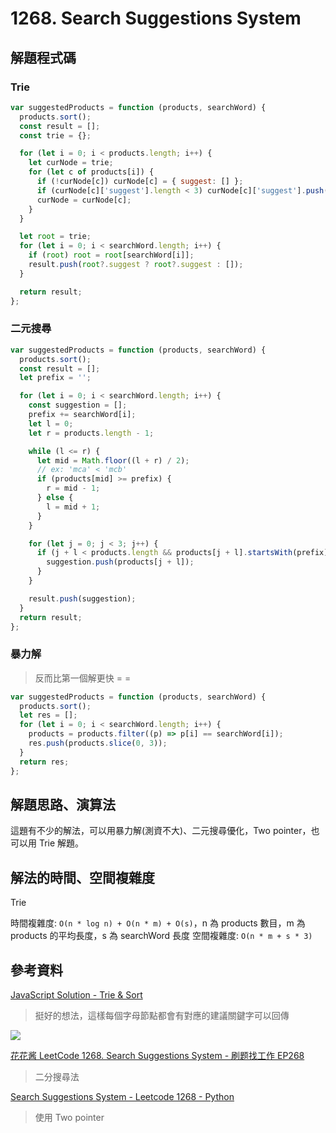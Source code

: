 # 1268. Search Suggestions System

## 解題程式碼

### Trie

```javascript
var suggestedProducts = function (products, searchWord) {
  products.sort();
  const result = [];
  const trie = {};

  for (let i = 0; i < products.length; i++) {
    let curNode = trie;
    for (let c of products[i]) {
      if (!curNode[c]) curNode[c] = { suggest: [] };
      if (curNode[c]['suggest'].length < 3) curNode[c]['suggest'].push(products[i]);
      curNode = curNode[c];
    }
  }

  let root = trie;
  for (let i = 0; i < searchWord.length; i++) {
    if (root) root = root[searchWord[i]];
    result.push(root?.suggest ? root?.suggest : []);
  }

  return result;
};
```

### 二元搜尋

```javascript
var suggestedProducts = function (products, searchWord) {
  products.sort();
  const result = [];
  let prefix = '';

  for (let i = 0; i < searchWord.length; i++) {
    const suggestion = [];
    prefix += searchWord[i];
    let l = 0;
    let r = products.length - 1;

    while (l <= r) {
      let mid = Math.floor((l + r) / 2);
      // ex: 'mca' < 'mcb'
      if (products[mid] >= prefix) {
        r = mid - 1;
      } else {
        l = mid + 1;
      }
    }

    for (let j = 0; j < 3; j++) {
      if (j + l < products.length && products[j + l].startsWith(prefix)) {
        suggestion.push(products[j + l]);
      }
    }

    result.push(suggestion);
  }
  return result;
};
```

### 暴力解

> 反而比第一個解更快 = =

```javascript
var suggestedProducts = function (products, searchWord) {
  products.sort();
  let res = [];
  for (let i = 0; i < searchWord.length; i++) {
    products = products.filter((p) => p[i] == searchWord[i]);
    res.push(products.slice(0, 3));
  }
  return res;
};
```

## 解題思路、演算法

這題有不少的解法，可以用暴力解(測資不大)、二元搜尋優化，Two pointer，也可以用 Trie 解題。

## 解法的時間、空間複雜度

Trie

時間複雜度: `O(n * log n) + O(n * m) + O(s)`，n 為 products 數目，m 為 products 的平均長度，s 為 searchWord 長度
空間複雜度: `O(n * m + s * 3)`

## 參考資料

[JavaScript Solution - Trie & Sort](https://leetcode.com/problems/search-suggestions-system/solutions/498865/javascript-solution-trie-sort/?envType=study-plan-v2&envId=leetcode-75)

> 挺好的想法，這樣每個字母節點都會有對應的建議關鍵字可以回傳

![](https://upload.cc/i1/2024/03/15/Y54cTe.png)

[花花酱 LeetCode 1268. Search Suggestions System - 刷题找工作 EP268](https://youtu.be/hi8xga8nWm4)

> 二分搜尋法

[Search Suggestions System - Leetcode 1268 - Python](https://youtu.be/D4T2N0yAr20)

> 使用 Two pointer
